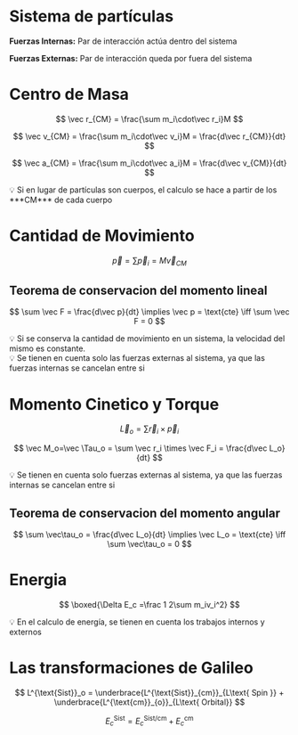 # Sistema de partículas

**Fuerzas Internas:** Par de interacción actúa dentro del sistema

**Fuerzas Externas:** Par de interacción queda por fuera del sistema

# Centro de Masa

$$
\vec r_{CM} = \frac{\sum m_i\cdot\vec r_i}M
$$

$$
\vec v_{CM} = \frac{\sum m_i\cdot\vec v_i}M = \frac{d\vec r_{CM}}{dt}
$$

$$
\vec a_{CM} = \frac{\sum m_i\cdot\vec a_i}M = \frac{d\vec v_{CM}}{dt}
$$

<aside>
💡 Si en lugar de partículas son cuerpos, el calculo se hace a partir de los ***CM*** de cada cuerpo

</aside>

# Cantidad de Movimiento

$$
\vec p = \sum \vec p_i= M\vec v_{CM}
$$

## Teorema de conservacion del momento lineal

$$
\sum \vec F = \frac{d\vec p}{dt} \implies \vec p = \text{cte} \iff \sum \vec F = 0
$$

<aside>
💡 Si se conserva la cantidad de movimiento en un sistema, la velocidad del mismo es constante.

</aside>

<aside>
💡 Se tienen en cuenta solo las fuerzas externas al sistema, ya que las fuerzas internas se cancelan entre si

</aside>

# Momento Cinetico y Torque

$$
\vec L_o = \sum \vec r_i \times \vec p_i
$$

$$
\vec M_o=\vec \Tau_o = \sum \vec r_i \times \vec F_i = \frac{d\vec L_o}{dt}
$$

<aside>
💡 Se tienen en cuenta solo fuerzas externas al sistema, ya que las fuerzas internas se cancelan entre si

</aside>

## Teorema de conservacion del momento angular

$$
\sum \vec\tau_o = \frac{d\vec L_o}{dt} \implies \vec L_o = \text{cte} \iff \sum \vec\tau_o = 0
$$

# Energia

$$
\boxed{\Delta E_c =\frac 1 2\sum m_iv_i^2}
$$

<aside>
💡 En el calculo de energía, se tienen en cuenta los trabajos internos y externos

</aside>

# Las transformaciones de Galileo

$$
L^{\text{Sist}}_o = \underbrace{L^{\text{Sist}}_{cm}}_{L\text{ Spin }} + \underbrace{L^{\text{cm}}_{o}}_{L\text{ Orbital}}
$$

$$
E_c^{\text{Sist}} = E_c^{\text{Sist/cm}} + E_c^{\text{cm}}
$$